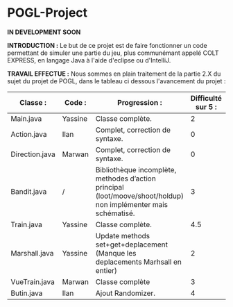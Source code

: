 # POGL-Project

******IN DEVELOPMENT SOON******


**INTRODUCTION :**
Le but de ce projet est de faire fonctionner un code permettant de simuler une partie du jeu, plus communémant appelé COLT EXPRESS, en langage Java à l'aide d'eclipse ou d'IntelliJ.

**TRAVAIL EFFECTUE :**
Nous sommes en plain traitement de la partie 2.X du sujet du projet de POGL, dans le tableau ci dessous l'avancement du projet :


Classe : |	Code : |	Progression : |	Difficulté sur 5 : | Compléter/Corriger : |
---------|---------|----------------|--------------------|----------------------|                  
Main.java |	Yassine	|Classe complète. |	2| [x]
Action.java |	Ilan	|Complet, correction de syntaxe. |	0| [x]
Direction.java |	Marwan |	Complet, correction de syntaxe. |	0| [x]
Bandit.java |	/	|Bibliothèque incomplète, methodes d’action principal (loot/moove/shoot/holdup) non implémenter mais schématisé. |	3| [ ]
Train.java |	Yassine|	Classe complète. |	4.5| [x]
Marshall.java |	Yassine	|Update methods set+get+deplacement (Manque les deplacements Marhsall en entier) |	2| [ ]
VueTrain.java | Marwan |Classe complète|	3 | [x]
Butin.java | Ilan | Ajout Randomizer. | 4 | [x]
